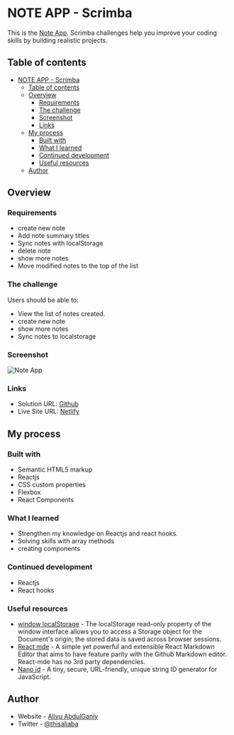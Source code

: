 # NOTE APP - Scrimba
This is  the [Note App](). Scrimba challenges help you improve your coding skills by building realistic projects. 

## Table of contents

- [NOTE APP - Scrimba](#note-app---scrimba)
  - [Table of contents](#table-of-contents)
  - [Overview](#overview)
    - [Requirements](#requirements)
    - [The challenge](#the-challenge)
    - [Screenshot](#screenshot)
    - [Links](#links)
  - [My process](#my-process)
    - [Built with](#built-with)
    - [What I learned](#what-i-learned)
    - [Continued development](#continued-development)
    - [Useful resources](#useful-resources)
  - [Author](#author)


## Overview
### Requirements
- create new note
- Add note summary titles
- Sync notes with localStorage
- delete note
- show more notes
- Move modified notes to the top of the list

### The challenge

Users should be able to:

- View the list of notes created.
- create new note 
- show more notes
- Sync notes to localstorage

### Screenshot

![Note App](./src/assets/screenshoot.png)


### Links

- Solution URL: [Github](https://github.com/alialaba/notes-app)
- Live Site URL: [Netlify](https://note-app-ali.netlify.app/)

## My process

### Built with

- Semantic HTML5 markup
- Reactjs
- CSS custom properties
- Flexbox
- React Components


### What I learned
- Strengthen my knowledge on Reactjs and react hooks.
- Solving  skills with array methods
- creating components


### Continued development
- Reactjs
- React hooks


### Useful resources

- [window localStorage](https://developer.mozilla.org/en-US/docs/Web/API/Window/localStorage) - The localStorage read-only property of the window interface allows you to access a Storage object for the Document's origin; the stored data is saved across browser sessions.
- [React mde](https://www.npmjs.com/package/react-mde) - A simple yet powerful and extensible React Markdown Editor that aims to have feature parity with the Github Markdown editor. React-mde has no 3rd party dependencies.
- [Nano id](https://www.npmjs.com/package/nanoid) - A tiny, secure, URL-friendly, unique string ID generator for JavaScript.


## Author

- Website - [Aliyu AbdulGaniy](https://www.github.com/alialaba)
- Twitter - [@thisaliaba](https://www.twitter.com/thisaliaba)
